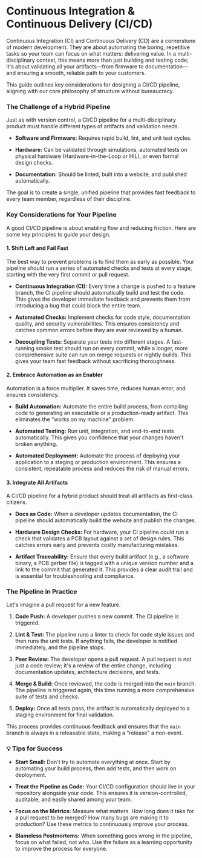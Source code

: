 # Continuous Integration & Continuous Delivery (CI/CD)

Continuous Integration (CI) and Continuous Delivery (CD) are a cornerstone of modern development. They are about automating the boring, repetitive tasks so your team can focus on what matters: delivering value. In a multi-disciplinary context, this means more than just building and testing code; it's about validating all your artifacts—from firmware to documentation—and ensuring a smooth, reliable path to your customers.

This guide outlines key considerations for designing a CI/CD pipeline, aligning with our core philosophy of structure without bureaucracy.

### The Challenge of a Hybrid Pipeline

Just as with version control, a CI/CD pipeline for a multi-disciplinary product must handle different types of artifacts and validation needs.

* **Software and Firmware:** Requires rapid build, lint, and unit test cycles.

* **Hardware:** Can be validated through simulations, automated tests on physical hardware (Hardware-in-the-Loop or HIL), or even formal design checks.

* **Documentation:** Should be linted, built into a website, and published automatically.

The goal is to create a single, unified pipeline that provides fast feedback to every team member, regardless of their discipline.

### Key Considerations for Your Pipeline

A good CI/CD pipeline is about enabling flow and reducing friction. Here are some key principles to guide your design.

#### 1. Shift Left and Fail Fast

The best way to prevent problems is to find them as early as possible. Your pipeline should run a series of automated checks and tests at every stage, starting with the very first commit or pull request.

* **Continuous Integration (CI):** Every time a change is pushed to a feature branch, the CI pipeline should automatically build and test the code. This gives the developer immediate feedback and prevents them from introducing a bug that could block the entire team.

* **Automated Checks:** Implement checks for code style, documentation quality, and security vulnerabilities. This ensures consistency and catches common errors before they are ever reviewed by a human.

* **Decoupling Tests:** Separate your tests into different stages. A fast-running smoke test should run on every commit, while a longer, more comprehensive suite can run on merge requests or nightly builds. This gives your team fast feedback without sacrificing thoroughness.

#### 2. Embrace Automation as an Enabler

Automation is a force multiplier. It saves time, reduces human error, and ensures consistency.

* **Build Automation:** Automate the entire build process, from compiling code to generating an executable or a production-ready artifact. This eliminates the "works on my machine" problem.

* **Automated Testing:** Run unit, integration, and end-to-end tests automatically. This gives you confidence that your changes haven't broken anything.

* **Automated Deployment:** Automate the process of deploying your application to a staging or production environment. This ensures a consistent, repeatable process and reduces the risk of manual errors.

#### 3. Integrate All Artifacts

A CI/CD pipeline for a hybrid product should treat all artifacts as first-class citizens.

* **Docs as Code:** When a developer updates documentation, the CI pipeline should automatically build the website and publish the changes.

* **Hardware Design Checks:** For hardware, your CI pipeline could run a check that validates a PCB layout against a set of design rules. This catches errors early and prevents costly manufacturing mistakes.

* **Artifact Traceability:** Ensure that every build artifact (e.g., a software binary, a PCB gerber file) is tagged with a unique version number and a link to the commit that generated it. This provides a clear audit trail and is essential for troubleshooting and compliance.

### The Pipeline in Practice

Let's imagine a pull request for a new feature.

1. **Code Push:** A developer pushes a new commit. The CI pipeline is triggered.

2. **Lint & Test:** The pipeline runs a linter to check for code style issues and then runs the unit tests. If anything fails, the developer is notified immediately, and the pipeline stops.

3. **Peer Review:** The developer opens a pull request. A pull request is not just a code review; it's a review of the entire change, including documentation updates, architecture decisions, and tests.

4. **Merge & Build:** Once reviewed, the code is merged into the `main` branch. The pipeline is triggered again, this time running a more comprehensive suite of tests and checks.

5. **Deploy:** Once all tests pass, the artifact is automatically deployed to a staging environment for final validation.

This process provides continuous feedback and ensures that the `main` branch is always in a releasable state, making a "release" a non-event.

### 💡 Tips for Success

* **Start Small:** Don't try to automate everything at once. Start by automating your build process, then add tests, and then work on deployment.

* **Treat the Pipeline as Code:** Your CI/CD configuration should live in your repository alongside your code. This ensures it is version-controlled, auditable, and easily shared among your team.

* **Focus on the Metrics:** Measure what matters. How long does it take for a pull request to be merged? How many bugs are making it to production? Use these metrics to continuously improve your process.

* **Blameless Postmortems:** When something goes wrong in the pipeline, focus on what failed, not who. Use the failure as a learning opportunity to improve the process for everyone.
